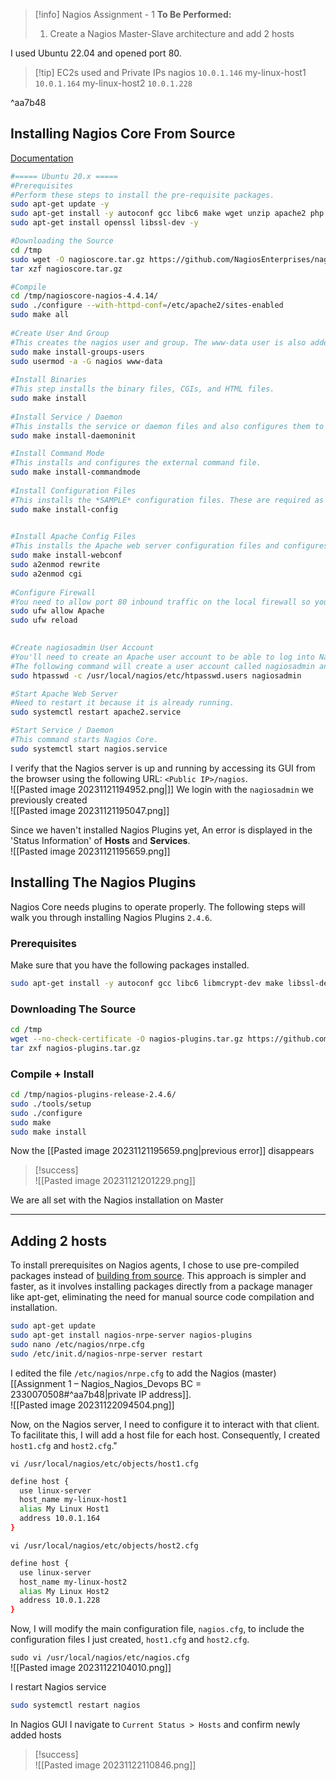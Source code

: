 > [!info] Nagios Assignment - 1
> **To Be Performed:** 
> 1. Create a Nagios Master-Slave architecture and add 2 hosts

I used Ubuntu 22.04 and opened port 80.
> [!tip] EC2s used and Private IPs
> nagios `10.0.1.146`
> my-linux-host1 `10.0.1.164`
> my-linux-host2 `10.0.1.228`
> 

^aa7b48


## Installing Nagios Core From Source
[Documentation](https://support.nagios.com/kb/article.php?id=96#Ubuntu)

```bash
#===== Ubuntu 20.x =====
#Prerequisites
#Perform these steps to install the pre-requisite packages.
sudo apt-get update -y
sudo apt-get install -y autoconf gcc libc6 make wget unzip apache2 php libapache2-mod-php7.4 libgd-dev
sudo apt-get install openssl libssl-dev -y

#Downloading the Source
cd /tmp
sudo wget -O nagioscore.tar.gz https://github.com/NagiosEnterprises/nagioscore/archive/nagios-4.4.14.tar.gz
tar xzf nagioscore.tar.gz

#Compile
cd /tmp/nagioscore-nagios-4.4.14/
sudo ./configure --with-httpd-conf=/etc/apache2/sites-enabled
sudo make all
 
#Create User And Group
#This creates the nagios user and group. The www-data user is also added to the nagios group.
sudo make install-groups-users
sudo usermod -a -G nagios www-data
 
#Install Binaries
#This step installs the binary files, CGIs, and HTML files.
sudo make install
 
#Install Service / Daemon
#This installs the service or daemon files and also configures them to start on boot.
sudo make install-daemoninit

#Install Command Mode
#This installs and configures the external command file.
sudo make install-commandmode
 
#Install Configuration Files
#This installs the *SAMPLE* configuration files. These are required as Nagios needs some configuration files to allow it to start.
sudo make install-config
 

#Install Apache Config Files
#This installs the Apache web server configuration files and configures Apache settings.
sudo make install-webconf
sudo a2enmod rewrite
sudo a2enmod cgi
 
#Configure Firewall
#You need to allow port 80 inbound traffic on the local firewall so you can reach the Nagios Core web interface.
sudo ufw allow Apache
sudo ufw reload
 

#Create nagiosadmin User Account
#You'll need to create an Apache user account to be able to log into Nagios.
#The following command will create a user account called nagiosadmin and you will be prompted to provide a password for the account.
sudo htpasswd -c /usr/local/nagios/etc/htpasswd.users nagiosadmin

#Start Apache Web Server
#Need to restart it because it is already running.
sudo systemctl restart apache2.service

#Start Service / Daemon
#This command starts Nagios Core.
sudo systemctl start nagios.service
```



I verify that the Nagios server is up and running by accessing its GUI from the browser using the following URL: `<Public IP>/nagios`.
<br>![[Pasted image 20231121194952.png|]]
We login with the `nagiosadmin` we previously created
<br>![[Pasted image 20231121195047.png]]

Since we haven't installed Nagios Plugins yet, An error is displayed in the 'Status Information' of **Hosts** and **Services**.
<br>![[Pasted image 20231121195659.png]]


## Installing The Nagios Plugins

Nagios Core needs plugins to operate properly. The following steps will walk you through installing Nagios Plugins `2.4.6`.

### Prerequisites
Make sure that you have the following packages installed.
```bash
sudo apt-get install -y autoconf gcc libc6 libmcrypt-dev make libssl-dev wget bc gawk dc build-essential snmp libnet-snmp-perl gettext
```

### Downloading The Source
```bash
cd /tmp  
wget --no-check-certificate -O nagios-plugins.tar.gz https://github.com/nagios-plugins/nagios-plugins/archive/release-2.4.6.tar.gz  
tar zxf nagios-plugins.tar.gz
```

### Compile + Install
```bash
cd /tmp/nagios-plugins-release-2.4.6/  
sudo ./tools/setup  
sudo ./configure  
sudo make  
sudo make install
```

Now the [[Pasted image 20231121195659.png|previous error]] disappears

> [!success]
> <br>![[Pasted image 20231121201229.png]]

We are all set with the Nagios installation on Master


---
## Adding 2 hosts

To install prerequisites on Nagios agents, I chose to use pre-compiled packages instead of [building from source](https://support.nagios.com/kb/article/nrpe-how-to-install-nrpe-v4-from-source-515.html#Ubuntu). This approach is simpler and faster, as it involves installing packages directly from a package manager like apt-get, eliminating the need for manual source code compilation and installation.

```bash
sudo apt-get update
sudo apt-get install nagios-nrpe-server nagios-plugins
sudo nano /etc/nagios/nrpe.cfg
sudo /etc/init.d/nagios-nrpe-server restart
```

I edited the file `/etc/nagios/nrpe.cfg` to add the Nagios (master) [[Assignment 1 – Nagios_Nagios_Devops BC = 2330070508#^aa7b48|private IP address]].
<br>![[Pasted image 20231122094504.png]]


Now, on the Nagios server, I need to configure it to interact with that client. To facilitate this, I will add a host file for each host. Consequently, I created `host1.cfg` and `host2.cfg`."

`vi /usr/local/nagios/etc/objects/host1.cfg`
```bash
define host {
  use linux-server
  host_name my-linux-host1
  alias My Linux Host1
  address 10.0.1.164
}
```

`vi /usr/local/nagios/etc/objects/host2.cfg`
```bash
define host {
  use linux-server
  host_name my-linux-host2
  alias My Linux Host2
  address 10.0.1.228
}
```


Now, I will modify the main configuration file, `nagios.cfg`, to include the configuration files I just created, `host1.cfg` and `host2.cfg`.

`sudo vi /usr/local/nagios/etc/nagios.cfg`
<br>![[Pasted image 20231122104010.png]]

I restart Nagios service
```bash
sudo systemctl restart nagios
```

In Nagios GUI I navigate to `Current Status > Hosts` and confirm newly added hosts

> [!success]
> <br>![[Pasted image 20231122110846.png]]

